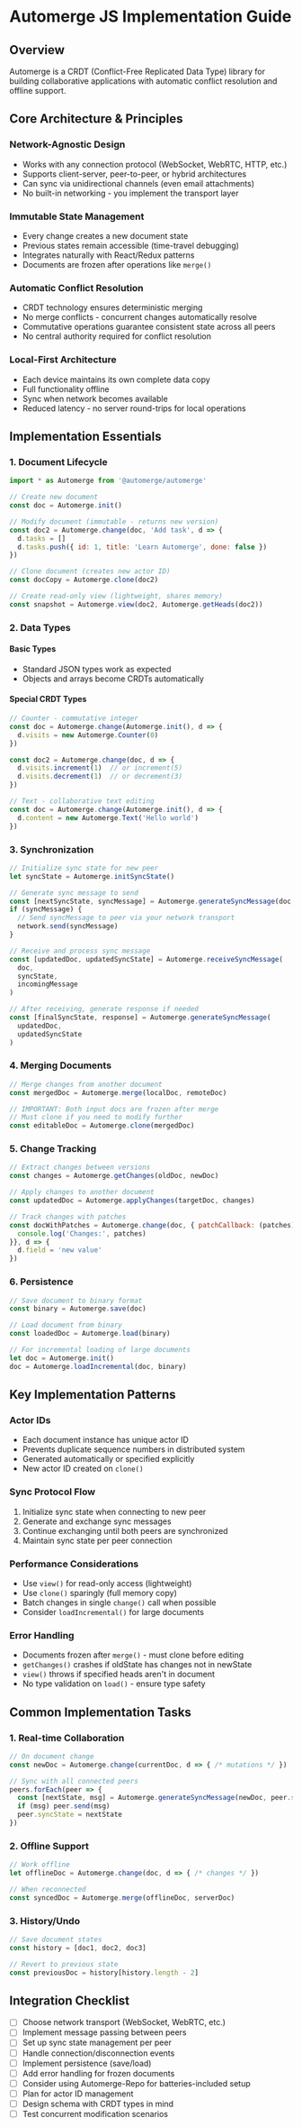 # Automerge JS Implementation Guide

## Overview
Automerge is a CRDT (Conflict-Free Replicated Data Type) library for building collaborative applications with automatic conflict resolution and offline support.

## Core Architecture & Principles

### Network-Agnostic Design
- Works with any connection protocol (WebSocket, WebRTC, HTTP, etc.)
- Supports client-server, peer-to-peer, or hybrid architectures
- Can sync via unidirectional channels (even email attachments)
- No built-in networking - you implement the transport layer

### Immutable State Management
- Every change creates a new document state
- Previous states remain accessible (time-travel debugging)
- Integrates naturally with React/Redux patterns
- Documents are frozen after operations like `merge()`

### Automatic Conflict Resolution
- CRDT technology ensures deterministic merging
- No merge conflicts - concurrent changes automatically resolve
- Commutative operations guarantee consistent state across all peers
- No central authority required for conflict resolution

### Local-First Architecture
- Each device maintains its own complete data copy
- Full functionality offline
- Sync when network becomes available
- Reduced latency - no server round-trips for local operations

## Implementation Essentials

### 1. Document Lifecycle

```javascript
import * as Automerge from '@automerge/automerge'

// Create new document
const doc = Automerge.init()

// Modify document (immutable - returns new version)
const doc2 = Automerge.change(doc, 'Add task', d => {
  d.tasks = []
  d.tasks.push({ id: 1, title: 'Learn Automerge', done: false })
})

// Clone document (creates new actor ID)
const docCopy = Automerge.clone(doc2)

// Create read-only view (lightweight, shares memory)
const snapshot = Automerge.view(doc2, Automerge.getHeads(doc2))
```

### 2. Data Types

#### Basic Types
- Standard JSON types work as expected
- Objects and arrays become CRDTs automatically

#### Special CRDT Types
```javascript
// Counter - commutative integer
const doc = Automerge.change(Automerge.init(), d => {
  d.visits = new Automerge.Counter(0)
})

const doc2 = Automerge.change(doc, d => {
  d.visits.increment(1)  // or increment(5)
  d.visits.decrement(1)  // or decrement(3)
})

// Text - collaborative text editing
const doc = Automerge.change(Automerge.init(), d => {
  d.content = new Automerge.Text('Hello world')
})
```

### 3. Synchronization

```javascript
// Initialize sync state for new peer
let syncState = Automerge.initSyncState()

// Generate sync message to send
const [nextSyncState, syncMessage] = Automerge.generateSyncMessage(doc, syncState)
if (syncMessage) {
  // Send syncMessage to peer via your network transport
  network.send(syncMessage)
}

// Receive and process sync message
const [updatedDoc, updatedSyncState] = Automerge.receiveSyncMessage(
  doc, 
  syncState, 
  incomingMessage
)

// After receiving, generate response if needed
const [finalSyncState, response] = Automerge.generateSyncMessage(
  updatedDoc, 
  updatedSyncState
)
```

### 4. Merging Documents

```javascript
// Merge changes from another document
const mergedDoc = Automerge.merge(localDoc, remoteDoc)

// IMPORTANT: Both input docs are frozen after merge
// Must clone if you need to modify further
const editableDoc = Automerge.clone(mergedDoc)
```

### 5. Change Tracking

```javascript
// Extract changes between versions
const changes = Automerge.getChanges(oldDoc, newDoc)

// Apply changes to another document
const updatedDoc = Automerge.applyChanges(targetDoc, changes)

// Track changes with patches
const docWithPatches = Automerge.change(doc, { patchCallback: (patches) => {
  console.log('Changes:', patches)
}}, d => {
  d.field = 'new value'
})
```

### 6. Persistence

```javascript
// Save document to binary format
const binary = Automerge.save(doc)

// Load document from binary
const loadedDoc = Automerge.load(binary)

// For incremental loading of large documents
let doc = Automerge.init()
doc = Automerge.loadIncremental(doc, binary)
```

## Key Implementation Patterns

### Actor IDs
- Each document instance has unique actor ID
- Prevents duplicate sequence numbers in distributed system
- Generated automatically or specified explicitly
- New actor ID created on `clone()`

### Sync Protocol Flow
1. Initialize sync state when connecting to new peer
2. Generate and exchange sync messages
3. Continue exchanging until both peers are synchronized
4. Maintain sync state per peer connection

### Performance Considerations
- Use `view()` for read-only access (lightweight)
- Use `clone()` sparingly (full memory copy)
- Batch changes in single `change()` call when possible
- Consider `loadIncremental()` for large documents

### Error Handling
- Documents frozen after `merge()` - must clone before editing
- `getChanges()` crashes if oldState has changes not in newState
- `view()` throws if specified heads aren't in document
- No type validation on `load()` - ensure type safety

## Common Implementation Tasks

### 1. Real-time Collaboration
```javascript
// On document change
const newDoc = Automerge.change(currentDoc, d => { /* mutations */ })

// Sync with all connected peers
peers.forEach(peer => {
  const [nextState, msg] = Automerge.generateSyncMessage(newDoc, peer.syncState)
  if (msg) peer.send(msg)
  peer.syncState = nextState
})
```

### 2. Offline Support
```javascript
// Work offline
let offlineDoc = Automerge.change(doc, d => { /* changes */ })

// When reconnected
const syncedDoc = Automerge.merge(offlineDoc, serverDoc)
```

### 3. History/Undo
```javascript
// Save document states
const history = [doc1, doc2, doc3]

// Revert to previous state
const previousDoc = history[history.length - 2]
```

## Integration Checklist

- [ ] Choose network transport (WebSocket, WebRTC, etc.)
- [ ] Implement message passing between peers
- [ ] Set up sync state management per peer
- [ ] Handle connection/disconnection events
- [ ] Implement persistence (save/load)
- [ ] Add error handling for frozen documents
- [ ] Consider using Automerge-Repo for batteries-included setup
- [ ] Plan for actor ID management
- [ ] Design schema with CRDT types in mind
- [ ] Test concurrent modification scenarios